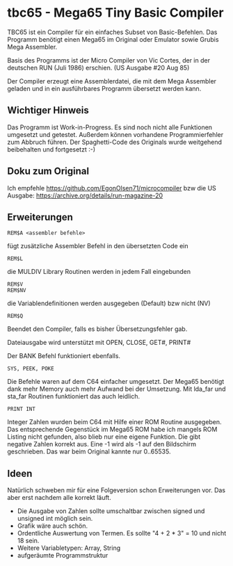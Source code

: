 # tbc65 - Mega65 Tiny Basic Compiler

TBC65 ist ein Compiler für ein einfaches Subset von Basic-Befehlen.
Das Programm benötigt einen Mega65 im Original oder Emulator sowie Grubis Mega Assembler.

Basis des Programms ist der Micro Compiler von Vic Cortes, der in der deutschen RUN (Juli 1986) erschien. (US Ausgabe #20 Aug 85)

Der Compiler erzeugt eine Assemblerdatei, die mit dem Mega Assembler geladen und in ein ausführbares Programm übersetzt werden kann.

## Wichtiger Hinweis

Das Programm ist Work-in-Progress. Es sind noch nicht alle Funktionen umgesetzt und getestet.
Außerdem können vorhandene Programmierfehler zum Abbruch führen.
Der Spaghetti-Code des Originals wurde weitgehend beibehalten und fortgesetzt :-)

## Doku zum Original

Ich empfehle https://github.com/EgonOlsen71/microcompiler
bzw die US Ausgabe: https://archive.org/details/run-magazine-20

## Erweiterungen

    REM$A <assembler befehle>
fügt zusätzliche Assembler Befehl in den übersetzten Code ein

    REM$L
die MULDIV Library Routinen werden in jedem Fall eingebunden

    REM$V
    REM$NV
die Variablendefinitionen werden ausgegeben (Default) bzw nicht (NV)

    REM$Q
Beendet den Compiler, falls es bisher Übersetzungsfehler gab.

Dateiausgabe wird unterstützt mit
OPEN, CLOSE, GET#, PRINT#

Der BANK Befehl funktioniert ebenfalls.

    SYS, PEEK, POKE
Die Befehle waren auf dem C64 einfacher umgesetzt. Der Mega65 benötigt dank mehr Memory auch mehr Aufwand bei der Umsetzung. Mit lda_far und sta_far Routinen funktioniert das auch leidlich.

    PRINT INT
Integer Zahlen wurden beim C64 mit Hilfe einer ROM Routine ausgegeben. Das entsprechende Gegenstück im Mega65 ROM habe ich mangels ROM Listing nicht gefunden, also blieb nur eine eigene Funktion. Die gibt negative Zahlen korrekt aus. Eine -1 wird als -1 auf den Bildschirm geschrieben. Das war beim Original kannte nur 0..65535.

## Ideen
Natürlich schweben mir für eine Folgeversion schon Erweiterungen vor. Das aber erst nachdem alle korrekt läuft.

 - Die Ausgabe von Zahlen sollte umschaltbar zwischen signed und unsigned int möglich sein.
 - Grafik wäre auch schön.
 - Ordentliche Auswertung von Termen. Es sollte "4 + 2 * 3" = 10 und nicht 18 sein.
 - Weitere Variabletypen: Array, String
 - aufgeräumte Programmstruktur

